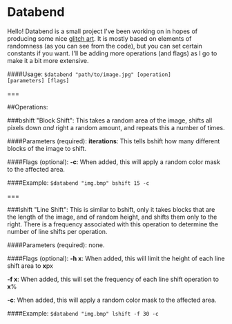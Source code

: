 Databend
========

Hello! Databend is a small project I've been working on in hopes of producing some nice [glitch art](http://www.glitch_art.reddit.com). It is mostly based on elements of randomness (as you can see from the code), but you can set certain constants if you want. I'll be adding more operations (and flags) as I go to make it a bit more extensive.

####Usage: <code>$databend "path/to/image.jpg" [operation] [parameters] [flags] </code>

===

##Operations:

###bshift
"Block Shift": This takes a random area of the image, shifts all pixels down <i>and</i> right a random amount, and repeats this a number of times.

####Parameters (required):
<b>iterations</b>: This tells bshift how many different blocks of the image to shift. 

####Flags (optional):
<b>-c</b>: When added, this will apply a random color mask to the affected area.

####Example: <code>$databend "img.bmp" bshift 15 -c</code> 

===

###lshift
"Line Shift": This is similar to bshift, only it takes blocks that are the length of the image, and of random height, and shifts them only to the right. There is a frequency associated with this operation to determine the number of line shifts per operation. 

####Parameters (required):
none.

####Flags (optional):
<b>-h x</b>: When added, this will limit the height of each line shift area to <b>x</b>px

<b>-f x</b>: When added, this will set the frequency of each line shift operation to <b>x</b>%

<b>-c</b>: When added, this will apply a random color mask to the affected area.

####Example: <code>$databend "img.bmp" lshift -f 30 -c</code>
  


